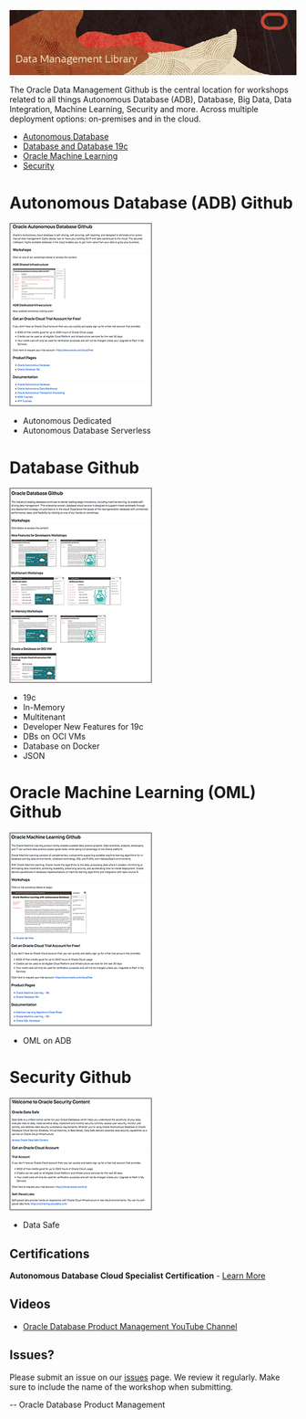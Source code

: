 ![](./images/data-management-title.png)

The Oracle Data Management Github is the central location for workshops related to all things Autonomous Database (ADB), Database, Big Data, Data Integration, Machine Learning, Security and more.  Across multiple deployment options:  on-premises and in the cloud.  

- [Autonomous Database](./autonomous-database) 
- [Database and Database 19c](./database) 
- [Oracle Machine Learning](./oracle-machine-learning) 
- [Security](./security) 

# Autonomous Database (ADB) Github
[![](./images/adbgithub.png)](./autonomous-database) 
- Autonomous Dedicated 
- Autonomous Database Serverless

# Database Github
[![](./images/dbgithub.png)](./database) 
- 19c
- In-Memory
- Multitenant
- Developer New Features for 19c
- DBs on OCI VMs
- Database on Docker
- JSON
  
# Oracle Machine Learning (OML) Github
[![](./images/omlgithub.png)](./oracle-machine-learning) 
- OML on ADB
  
# Security Github
[![](./images/secgithub.png)](./security) 

- Data Safe

## Certifications ##

**Autonomous Database Cloud Specialist Certification** - [Learn More](https://education.oracle.com/oracle-autonomous-database-cloud-2019-certified-specialist/trackp_OADB19)

## Videos
- [Oracle Database Product Management YouTube Channel](https://www.youtube.com/channel/UCr6mzwq_gcdsefQWBI72wIQ)

## Issues?
Please submit an issue on our [issues](https://github.com/oracle/learning-library/issues) page.  We review it regularly.  Make sure to include the name of the workshop when submitting.

-- Oracle Database Product Management





